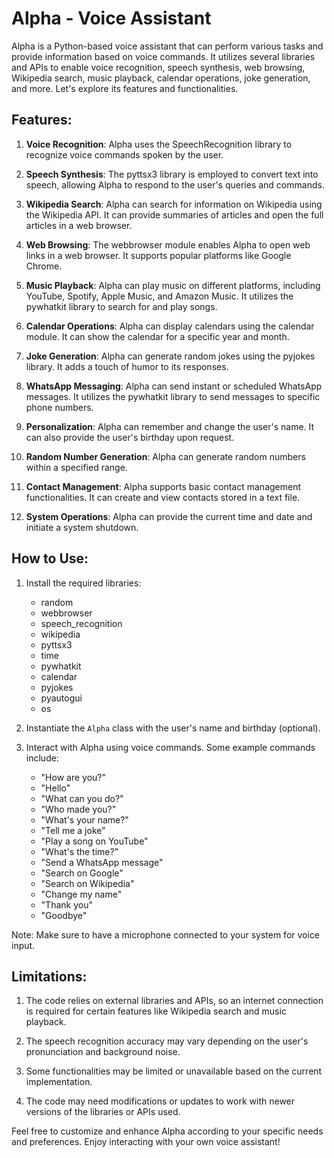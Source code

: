 # Alpha - Voice Assistant

Alpha is a Python-based voice assistant that can perform various tasks and provide information based on voice commands. It utilizes several libraries and APIs to enable voice recognition, speech synthesis, web browsing, Wikipedia search, music playback, calendar operations, joke generation, and more. Let's explore its features and functionalities.

## Features:

1. **Voice Recognition**: Alpha uses the SpeechRecognition library to recognize voice commands spoken by the user.

2. **Speech Synthesis**: The pyttsx3 library is employed to convert text into speech, allowing Alpha to respond to the user's queries and commands.

3. **Wikipedia Search**: Alpha can search for information on Wikipedia using the Wikipedia API. It can provide summaries of articles and open the full articles in a web browser.

4. **Web Browsing**: The webbrowser module enables Alpha to open web links in a web browser. It supports popular platforms like Google Chrome.

5. **Music Playback**: Alpha can play music on different platforms, including YouTube, Spotify, Apple Music, and Amazon Music. It utilizes the pywhatkit library to search for and play songs.

6. **Calendar Operations**: Alpha can display calendars using the calendar module. It can show the calendar for a specific year and month.

7. **Joke Generation**: Alpha can generate random jokes using the pyjokes library. It adds a touch of humor to its responses.

8. **WhatsApp Messaging**: Alpha can send instant or scheduled WhatsApp messages. It utilizes the pywhatkit library to send messages to specific phone numbers.

9. **Personalization**: Alpha can remember and change the user's name. It can also provide the user's birthday upon request.

10. **Random Number Generation**: Alpha can generate random numbers within a specified range.

11. **Contact Management**: Alpha supports basic contact management functionalities. It can create and view contacts stored in a text file.

12. **System Operations**: Alpha can provide the current time and date and initiate a system shutdown.

## How to Use:

1. Install the required libraries:
   - random
   - webbrowser
   - speech_recognition
   - wikipedia
   - pyttsx3
   - time
   - pywhatkit
   - calendar
   - pyjokes
   - pyautogui
   - os

2. Instantiate the `Alpha` class with the user's name and birthday (optional).

3. Interact with Alpha using voice commands. Some example commands include:
   - "How are you?"
   - "Hello"
   - "What can you do?"
   - "Who made you?"
   - "What's your name?"
   - "Tell me a joke"
   - "Play a song on YouTube"
   - "What's the time?"
   - "Send a WhatsApp message"
   - "Search on Google"
   - "Search on Wikipedia"
   - "Change my name"
   - "Thank you"
   - "Goodbye"

Note: Make sure to have a microphone connected to your system for voice input.

## Limitations:

1. The code relies on external libraries and APIs, so an internet connection is required for certain features like Wikipedia search and music playback.

2. The speech recognition accuracy may vary depending on the user's pronunciation and background noise.

3. Some functionalities may be limited or unavailable based on the current implementation.

4. The code may need modifications or updates to work with newer versions of the libraries or APIs used.

Feel free to customize and enhance Alpha according to your specific needs and preferences. Enjoy interacting with your own voice assistant!
